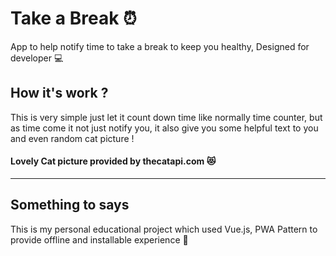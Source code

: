 # Take a Break ⏰

App to help notify time to take a break to keep you healthy, Designed for developer 💻

## How it's work ?

This is very simple just let it count down time like normally time counter, but as time come it not just notify you, it also give you some helpful text to you and even random cat picture !

#### Lovely Cat picture provided by thecatapi.com 😻

---

## Something to says

This is my personal educational project which used Vue.js, PWA Pattern to provide offline and installable experience 🙌
